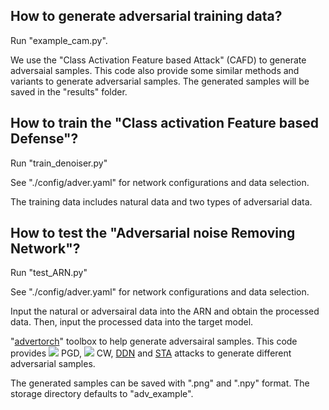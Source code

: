 ## How to generate adversarial training data?
Run "example_cam.py".

We use the "Class Activation Feature based Attack" (CAFD) to generate adversaial samples. This code also provide some similar methods and variants to generate adversarial samples. The generated samples will be saved in the "results" folder.


## How to train the "Class activation Feature based Defense"?
Run "train_denoiser.py"

See "./config/adver.yaml" for network configurations and data selection. 

The training data includes natural data and two types of adversarial data.

## How to test the "Adversarial noise Removing Network"?
Run "test_ARN.py"

See "./config/adver.yaml" for network configurations and data selection.

Input the natural or adversairal data into the ARN and obtain the processed data. Then, input the processed data into the target model.

"[advertorch](https://github.com/BorealisAI/advertorch)" toolbox to help generate adversairal samples. This code provides ![](http://latex.codecogs.com/svg.latex?L_{\infty}) PGD, ![](http://latex.codecogs.com/svg.latex?L_{2}) CW, [DDN](https://arxiv.org/abs/1811.09600) and [STA](https://openreview.net/forum?id=HyydRMZC-) attacks to generate different adversarial samples.

The generated samples can be saved with ".png" and ".npy" format. The storage directory defaults to "adv_example".
